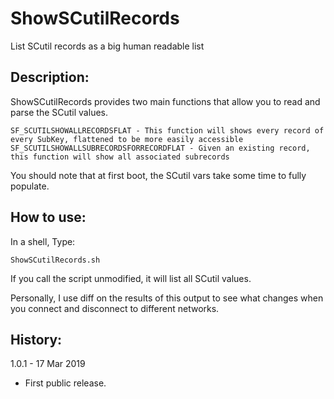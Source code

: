 # ShowSCutilRecords
List SCutil records as a big human readable list

## Description:

ShowSCutilRecords provides two main functions that allow you to read and parse the SCutil values.

	SF_SCUTILSHOWALLRECORDSFLAT - This function will shows every record of every SubKey, flattened to be more easily accessible
	SF_SCUTILSHOWALLSUBRECORDSFORRECORDFLAT - Given an existing record, this function will show all associated subrecords

You should note that at first boot, the SCutil vars take some time to fully populate.


## How to use:

In a shell, Type:
	
	ShowSCutilRecords.sh

If you call the script unmodified, it will list all SCutil values.

Personally, I use diff on the results of this output to see what changes when you connect and disconnect to different networks.


## History:

1.0.1 - 17 Mar 2019

* First public release.
